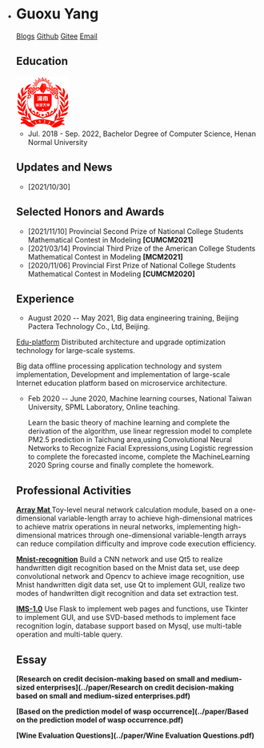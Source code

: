 - # Guoxu Yang

  [Blogs](https://www.cnblogs.com/Carrawayang)    [Github](https://github.com/Carrawayang)    [Gitee](https://gitee.com/Carrawayang)    [Email](https://Carrawayang@gmail.com)


  ## Education

  <img src="../img/hnu.png" alt="img" style="zoom: 33%;" />

  - Jul. 2018 - Sep. 2022, Bachelor Degree of Computer Science, Henan Normal University

  ## Updates and News

  - [2021/10/30] 

  ## Selected Honors and Awards

  - [2021/11/10] Provincial Second Prize of National College Students Mathematical Contest in Modeling **[CUMCM2021]**
  - [2021/03/14] Provincial Third Prize of the American College Students Mathematical Contest in Modeling **[MCM2021]**
  - [2020/11/06] Provincial First Prize of National College Students Mathematical Contest in Modeling **[CUMCM2020]**

  ## Experience

  - August 2020 -- May 2021, Big data engineering training, Beijing Pactera Technology Co., Ltd, Beijing.

  [Edu-platform](https://gitee.com/Carrawayang/edu_platform) Distributed architecture and upgrade optimization technology for large-scale systems.

  Big data offline processing application technology and system implementation, Development and implementation of large-scale Internet education platform based on microservice architecture.

  - Feb 2020 -- June 2020, Machine learning courses,  National Taiwan University, SPML Laboratory, Online teaching.

    Learn the basic theory of machine learning and complete the derivation of the algorithm, use linear regression model to complete PM2.5 prediction in Taichung area,using Convolutional Neural Networks to Recognize Facial Expressions,using Logistic regression to complete the forecasted income, complete the MachineLearning 2020 Spring course and finally complete the homework.

  ## Professional Activities 

  **[Array Mat ](https://www.cnblogs.com/Carrawayang/p/13775492.html)** Toy-level neural network calculation module, based on a one-dimensional variable-length array to achieve high-dimensional matrices to achieve matrix operations in neural networks, implementing high-dimensional matrices through one-dimensional variable-length arrays can reduce compilation difficulty and improve code execution efficiency.

  **[Mnist-recognition](https://gitee.com/Carrawayang/mnist-recognization)** Build a CNN network and use Qt5 to realize handwritten digit recognition based on the Mnist data set, use deep convolutional network and Opencv to achieve image recognition, use Mnist handwritten digit data set, use Qt to implement GUI, realize two modes of handwritten digit recognition and data set extraction test.

  **[IMS-1.0](https://www.cnblogs.com/Carrawayang/p/13775492.html)** Use Flask to implement web pages and functions, use Tkinter to implement GUI, and use SVD-based methods to implement face recognition login, database support based on Mysql, use multi-table operation and multi-table query.

  ## Essay 

  **[Research on credit decision-making based on small and medium-sized enterprises](../paper/Research on credit decision-making based on small and medium-sized enterprises.pdf)**

  **[Based on the prediction model of wasp occurrence](../paper/Based on the prediction model of wasp occurrence.pdf)**

  **[Wine Evaluation Questions](../paper/Wine Evaluation Questions.pdf)**

